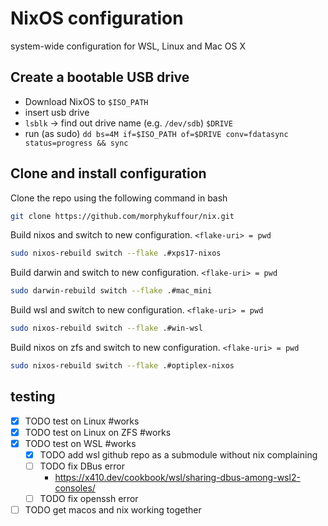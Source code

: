# NixOS configuration

system-wide configuration for WSL, Linux and Mac OS X

## Create a bootable USB drive

- Download NixOS to `$ISO_PATH`
- insert usb drive
- `lsblk` -> find out drive name (e.g. `/dev/sdb`) `$DRIVE`
- run (as sudo) `dd bs=4M if=$ISO_PATH of=$DRIVE conv=fdatasync status=progress && sync`



## Clone and install configuration

Clone the repo using the following command in bash
```bash
git clone https://github.com/morphykuffour/nix.git
```

Build nixos and switch to new configuration. `<flake-uri> = pwd`
```bash
sudo nixos-rebuild switch --flake .#xps17-nixos
```

Build darwin and switch to new configuration. `<flake-uri> = pwd`
```bash
sudo darwin-rebuild switch --flake .#mac_mini
```

Build wsl and switch to new configuration. `<flake-uri> = pwd`
```bash
sudo nixos-rebuild switch --flake .#win-wsl
```

Build nixos on zfs and switch to new configuration. `<flake-uri> = pwd`
```bash
sudo nixos-rebuild switch --flake .#optiplex-nixos
```

## testing

- [x] TODO test on Linux #works
- [x] TODO test on Linux on ZFS #works
- [x] TODO test on WSL #works
    - [x] TODO add wsl github repo as a submodule without nix complaining
    - [ ] TODO fix DBus error
	    - https://x410.dev/cookbook/wsl/sharing-dbus-among-wsl2-consoles/
    - [ ] TODO fix openssh error
- [ ] TODO get macos and nix working together
